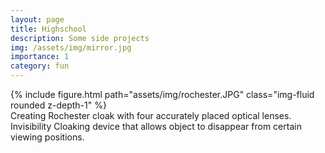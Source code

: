 ```yaml
---
layout: page
title: Highschool
description: Some side projects
img: /assets/img/mirror.jpg
importance: 1
category: fun
---
```


<div class="row">
    <div class="col-sm mt-3 mt-md-0">
        {% include figure.html path="assets/img/rochester.JPG"  class="img-fluid rounded z-depth-1" %}
    </div>
</div>
<div class="caption">
    Creating Rochester cloak with four accurately placed optical lenses. Invisibility Cloaking device that allows object to disappear from certain viewing positions. 
</div>
